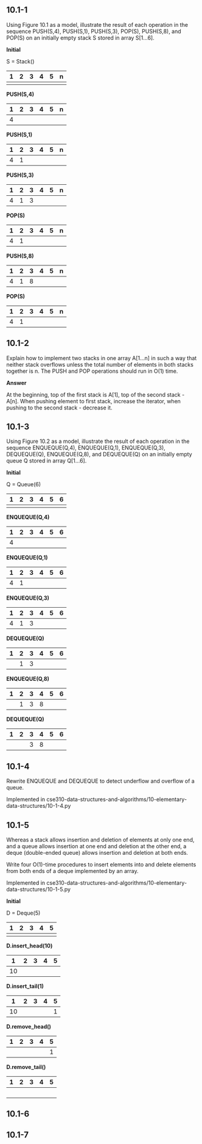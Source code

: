 
## 10.1-1
Using Figure 10.1 as a model, illustrate the result of each operation in the sequence PUSH(S,4), PUSH(S,1), PUSH(S,3), POP(S), PUSH(S,8), and POP(S) on an initially empty stack S stored in array S[1...6].

**Initial**

S = Stack()

1 | 2 | 3 | 4 | 5 | n
-- | -- | -- | -- | -- | --
 | | | | |

**PUSH(S,4)**

1 | 2 | 3 | 4 | 5 | n
-- | -- | -- | -- | -- | --
4 | | | | |

**PUSH(S,1)**

1 | 2 | 3 | 4 | 5 | n
-- | -- | -- | -- | -- | --
4 | 1 | | | |

**PUSH(S,3)**

1 | 2 | 3 | 4 | 5 | n
-- | -- | -- | -- | -- | --
4 | 1 | 3 | | |

**POP(S)**

1 | 2 | 3 | 4 | 5 | n
-- | -- | -- | -- | -- | --
4 | 1 | | | |

**PUSH(S,8)**

1 | 2 | 3 | 4 | 5 | n
-- | -- | -- | -- | -- | --
4 | 1 | 8 | | |

**POP(S)**

1 | 2 | 3 | 4 | 5 | n
-- | -- | -- | -- | -- | --
4 | 1 | | | |

## 10.1-2

Explain how to implement two stacks in one array A[1...n] in such a way that neither stack overflows unless the total number of elements in both stacks together is n. The PUSH and POP operations should run in O(1) time.

**Answer**

At the beginning, top of the first stack is A[1], top of the second stack - A[n]. When pushing element to first stack, increase the iterator, when pushing to the second stack - decrease it.

## 10.1-3


Using Figure 10.2 as a model, illustrate the result of each operation in the sequence ENQUEQUE(Q,4), ENQUEQUE(Q,1), ENQUEQUE(Q,3), DEQUEQUE(Q), ENQUEQUE(Q,8), and DEQUEQUE(Q) on an initially empty queue Q stored in array Q[1...6].

**Initial**

Q = Queue(6)

1 | 2 | 3 | 4 | 5 | 6
-- | -- | -- | -- | -- | --
 |  |  |  |  |

**ENQUEQUE(Q,4)**

1 | 2 | 3 | 4 | 5 | 6
-- | -- | -- | -- | -- | --
4 | | | | |

**ENQUEQUE(Q,1)**

1 | 2 | 3 | 4 | 5 | 6
-- | -- | -- | -- | -- | --
4 | 1 | | | |

**ENQUEQUE(Q,3)**

1 | 2 | 3 | 4 | 5 | 6
-- | -- | -- | -- | -- | --
4 | 1 | 3 | | |

**DEQUEQUE(Q)**

1 | 2 | 3 | 4 | 5 | 6
-- | -- | -- | -- | -- | --
&#xfeff; | 1 | 3 | | |

**ENQUEQUE(Q,8)**

1 | 2 | 3 | 4 | 5 | 6
-- | -- | -- | -- | -- | --
&#xfeff; | 1 | 3 | 8 | |

**DEQUEQUE(Q)**

1 | 2 | 3 | 4 | 5 | 6
-- | -- | -- | -- | -- | --
&#xfeff; | &#xfeff; | 3 | 8 | |


## 10.1-4

Rewrite ENQUEQUE and DEQUEQUE to detect underflow and overflow of a queue.

Implemented in cse310-data-structures-and-algorithms/10-elementary-data-structures/10-1-4.py

## 10.1-5

Whereas a stack allows insertion and deletion of elements at only one end, and a queue allows insertion at one end and deletion at the other end, a deque (double-ended queue) allows insertion and deletion at both ends.

Write four O(1)-time procedures to insert elements into and delete elements from both ends of a deque implemented by an array.

Implemented in cse310-data-structures-and-algorithms/10-elementary-data-structures/10-1-5.py

**Initial**

D = Deque(5)

1 | 2 | 3 | 4 | 5
-- | -- | -- | -- | --
  |   |   |   |

**D.insert_head(10)**

1 | 2 | 3 | 4 | 5
-- | -- | -- | -- | --
10 | | | |

**D.insert_tail(1)**

1 | 2 | 3 | 4 | 5
-- | -- | -- | -- | --
10 |  |  |  | 1

**D.remove_head()**

1 | 2 | 3 | 4 | 5
-- | -- | -- | -- | --
&#xfeff; |  |  |  | 1

**D.remove_tail()**

1 | 2 | 3 | 4 | 5
-- | -- | -- | -- | --
&#xfeff; |  |  |  |

## 10.1-6
## 10.1-7
